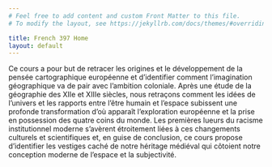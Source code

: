 ```yaml
---
# Feel free to add content and custom Front Matter to this file.
# To modify the layout, see https://jekyllrb.com/docs/themes/#overriding-theme-defaults

title: French 397 Home
layout: default
---
```


Ce cours a pour but de retracer les origines et le développement de la pensée cartographique européenne et d’identifier comment l’imagination géographique va de pair avec l’ambition coloniale. Après une étude de la géographie des XIIe et XIIIe siècles, nous retraçons comment les idées de l’univers et les rapports entre l’être humain et l’espace subissent une profonde transformation d’où apparaît l’exploration européenne et la prise en possession des quatre coins du monde. Les premières lueurs du racisme institutionnel moderne s’avèrent étroitement liées à ces changements culturels et scientifiques et, en guise de conclusion, ce cours propose d’identifier les vestiges caché de notre héritage médiéval qui côtoient notre conception moderne de l’espace et la subjectivité.